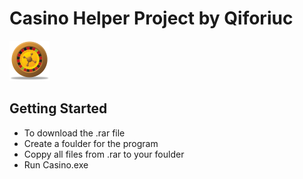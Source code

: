 # Casino Helper Project by Qiforiuc
![casino_Logo.png](assets%2Fcasino_Logo.png)

## Getting Started

- To download the .rar file
- Create a foulder for the program
- Coppy all files from .rar to your foulder
- Run Casino.exe